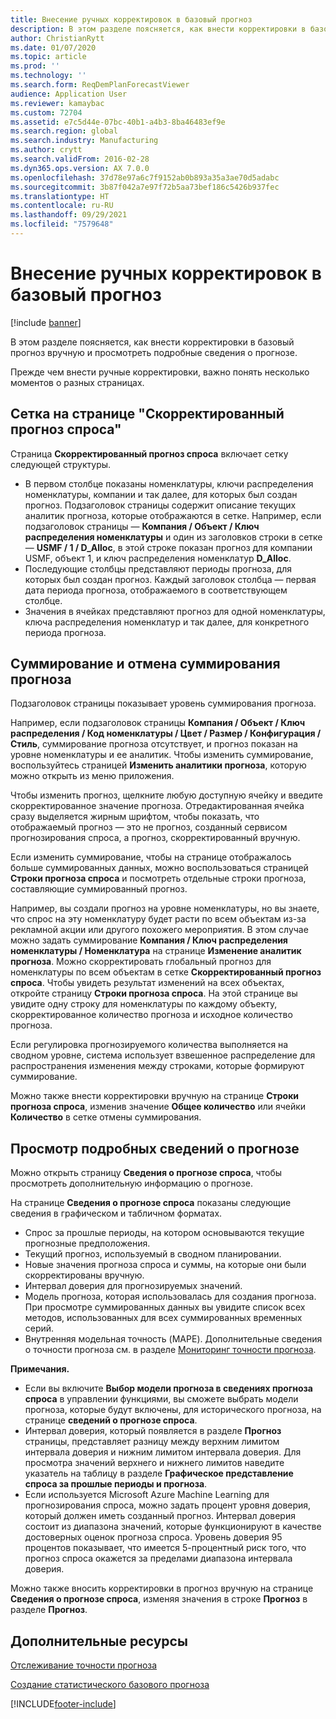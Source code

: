 ```yaml
---
title: Внесение ручных корректировок в базовый прогноз
description: В этом разделе поясняется, как внести корректировки в базовый прогноз вручную и просмотреть подробные сведения о прогнозе.
author: ChristianRytt
ms.date: 01/07/2020
ms.topic: article
ms.prod: ''
ms.technology: ''
ms.search.form: ReqDemPlanForecastViewer
audience: Application User
ms.reviewer: kamaybac
ms.custom: 72704
ms.assetid: e7c5d44e-07bc-40b1-a4b3-8ba46483ef9e
ms.search.region: global
ms.search.industry: Manufacturing
ms.author: crytt
ms.search.validFrom: 2016-02-28
ms.dyn365.ops.version: AX 7.0.0
ms.openlocfilehash: 37d78e97a6c7f9152ab0b893a35a3ae70d5adabc
ms.sourcegitcommit: 3b87f042a7e97f72b5aa73bef186c5426b937fec
ms.translationtype: HT
ms.contentlocale: ru-RU
ms.lasthandoff: 09/29/2021
ms.locfileid: "7579648"
---
```

# <a name="make-manual-adjustments-to-the-baseline-forecast"></a>Внесение ручных корректировок в базовый прогноз

[!include [banner](../includes/banner.md)]

В этом разделе поясняется, как внести корректировки в базовый прогноз вручную и просмотреть подробные сведения о прогнозе. 

Прежде чем внести ручные корректировки, важно понять несколько моментов о разных страницах.

## <a name="grid-on-the-adjusted-demand-forecast-page"></a>Сетка на странице "Скорректированный прогноз спроса"
Страница **Скорректированный прогноз спроса** включает сетку следующей структуры.

-   В первом столбце показаны номенклатуры, ключи распределения номенклатуры, компании и так далее, для которых был создан прогноз. Подзаголовок страницы содержит описание текущих аналитик прогноза, которые отображаются в сетке. Например, если подзаголовок страницы — **Компания / Объект / Ключ распределения номенклатуры** и один из заголовков строки в сетке — **USMF / 1 / D\_Alloc**, в этой строке показан прогноз для компании USMF, объект 1, и ключ распределения номенклатур **D\_Alloc**.
-   Последующие столбцы представляют периоды прогноза, для которых был создан прогноз. Каждый заголовок столбца — первая дата периода прогноза, отображаемого в соответствующем столбце.
-   Значения в ячейках представляют прогноз для одной номенклатуры, ключа распределения номенклатур и так далее, для конкретного периода прогноза.

## <a name="forecast-aggregation-and-de-aggregation"></a>Суммирование и отмена суммирования прогноза
Подзаголовок страницы показывает уровень суммирования прогноза. 

Например, если подзаголовок страницы **Компания / Объект / Ключ распределения / Код номенклатуры / Цвет / Размер / Конфигурация / Стиль**, суммирование прогноза отсутствует, и прогноз показан на уровне номенклатуры и ее аналитик. Чтобы изменить суммирование, воспользуйтесь страницей **Изменить аналитики прогноза**, которую можно открыть из меню приложения. 

Чтобы изменить прогноз, щелкните любую доступную ячейку и введите скорректированное значение прогноза. Отредактированная ячейка сразу выделяется жирным шрифтом, чтобы показать, что отображаемый прогноз — это не прогноз, созданный сервисом прогнозирования спроса, а прогноз, скорректированный вручную. 

Если изменить суммирование, чтобы на странице отображалось больше суммированных данных, можно воспользоваться страницей **Строки прогноза спроса** и посмотреть отдельные строки прогноза, составляющие суммированный прогноз. 

Например, вы создали прогноз на уровне номенклатуры, но вы знаете, что спрос на эту номенклатуру будет расти по всем объектам из-за рекламной акции или другого похожего мероприятия. В этом случае можно задать суммирование **Компания / Ключ распределения номенклатуры / Номенклатура** на странице **Изменение аналитик прогноза**. Можно скорректировать глобальный прогноз для номенклатуры по всем объектам в сетке **Скорректированный прогноз спроса**. Чтобы увидеть результат изменений на всех объектах, откройте страницу **Строки прогноза спроса**. На этой странице вы увидите одну строку для номенклатуры по каждому объекту, скорректированное количество прогноза и исходное количество прогноза. 

Если регулировка прогнозируемого количества выполняется на сводном уровне, система использует взвешенное распределение для распространения изменения между строками, которые формируют суммирование. 

Можно также внести корректировки вручную на странице **Строки прогноза спроса**, изменив значение **Общее количество** или ячейки **Количество** в сетке отмены суммирования.

## <a name="viewing-details-of-the-forecast"></a>Просмотр подробных сведений о прогнозе
Можно открыть страницу **Сведения о прогнозе спроса**, чтобы просмотреть дополнительную информацию о прогнозе. 

На странице **Сведения о прогнозе спроса** показаны следующие сведения в графическом и табличном форматах.

-   Спрос за прошлые периоды, на котором основываются текущие прогнозные предположения.
-   Текущий прогноз, используемый в сводном планировании.
-   Новые значения прогноза спроса и суммы, на которые они были скорректированы вручную.
-   Интервал доверия для прогнозируемых значений.
-   Модель прогноза, которая использовалась для создания прогноза. При просмотре суммированных данных вы увидите список всех методов, использованных для всех суммированных временных серий.
-   Внутренняя модельная точность (MAPE). Дополнительные сведения о точности прогноза см. в разделе [Мониторинг точности прогноза](monitor-forecast-accuracy.md).

**Примечания.**

-   Если вы включите **Выбор модели прогноза в сведениях прогноза спроса** в управлении функциями, вы сможете выбрать модели прогноза, которые будут включены, для исторического прогноза, на странице **сведений о прогнозе спроса**.
-   Интервал доверия, который появляется в разделе **Прогноз** страницы, представляет разницу между верхним лимитом интервала доверия и нижним лимитом интервала доверия. Для просмотра значений верхнего и нижнего лимитов наведите указатель на таблицу в разделе **Графическое представление спроса за прошлые периоды и прогноза**.
-   Если используется Microsoft Azure Machine Learning для прогнозирования спроса, можно задать процент уровня доверия, который должен иметь созданный прогноз. Интервал доверия состоит из диапазона значений, которые функционируют в качестве достоверных оценок прогноза спроса. Уровень доверия 95 процентов показывает, что имеется 5-процентный риск того, что прогноз спроса окажется за пределами диапазона интервала доверия.

Можно также вносить корректировки в прогноз вручную на странице **Сведения о прогнозе спроса**, изменяя значения в строке **Прогноз** в разделе **Прогноз**.

## <a name="additional-resources"></a>Дополнительные ресурсы

[Отслеживание точности прогноза](monitor-forecast-accuracy.md)

[Создание статистического базового прогноза](generate-statistical-baseline-forecast.md)





[!INCLUDE[footer-include](../../includes/footer-banner.md)]